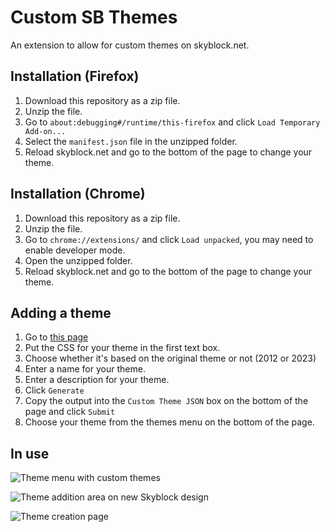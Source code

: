 # Custom SB Themes

An extension to allow for custom themes on skyblock.net.

## Installation (Firefox)

1. Download this repository as a zip file.
2. Unzip the file.
3. Go to `about:debugging#/runtime/this-firefox` and click `Load Temporary Add-on...`
4. Select the `manifest.json` file in the unzipped folder.
5. Reload skyblock.net and go to the bottom of the page to change your theme.

## Installation (Chrome)

1. Download this repository as a zip file.
2. Unzip the file.
3. Go to `chrome://extensions/` and click `Load unpacked`, you may need to enable developer mode.
4. Open the unzipped folder.
5. Reload skyblock.net and go to the bottom of the page to change your theme.

## Adding a theme

1. Go to [this page](http://pillow.rocks/customsbthemes/)
2. Put the CSS for your theme in the first text box.
3. Choose whether it's based on the original theme or not (2012 or 2023)
4. Enter a name for your theme.
5. Enter a description for your theme.
6. Click `Generate`
7. Copy the output into the `Custom Theme JSON` box on the bottom of the page and click `Submit`
8. Choose your theme from the themes menu on the bottom of the page.


## In use

![Theme menu with custom themes](https://i.imgur.com/rFXFwLG.png)

![Theme addition area on new Skyblock design](https://i.imgur.com/5AEwRQ2.png)

![Theme creation page](https://i.imgur.com/rGyNwUx.png)